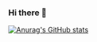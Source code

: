### Hi there 👋

[![Anurag's GitHub stats](https://github-readme-stats.vercel.app/api?username=Dohiii)](https://github.com/anuraghazra/github-readme-stats)

<!--
**Dohiii/Dohiii** is a ✨ _special_ ✨ repository because its `README.md` (this file) appears on your GitHub profile.






Here are some ideas to get you started:

- 🔭 I’m currently working on ...
- 🌱 I’m currently learning ...
- 👯 I’m looking to collaborate on ...
- 🤔 I’m looking for help with ...
- 💬 Ask me about ...
- 📫 How to reach me: ...
- 😄 Pronouns: ...
- ⚡ Fun fact: ...
-->
